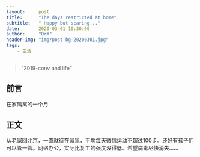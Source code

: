 ```yaml
---
layout:     post
title:      "The days restricted at home"
subtitle:   " Happy but scaring..."
date:       2020-03-01 10:30:00
author:     "DrX"
header-img: "img/post-bg-20200301.jpg"
tags:
    - 生活
---
```


> “2019-conv and life”


## 前言

在家隔离的一个月

## 正文

从老家回北京，一直就待在家里，平均每天微信运动不超过100步。还好有孩子们可以管一管。网络办公，实际比复工的强度没得低。希望病毒尽快消失......
